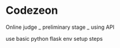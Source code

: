 # Codezeon
Online judge _ preliminary stage _ using API
 
 
 use basic python flask env setup steps
 
